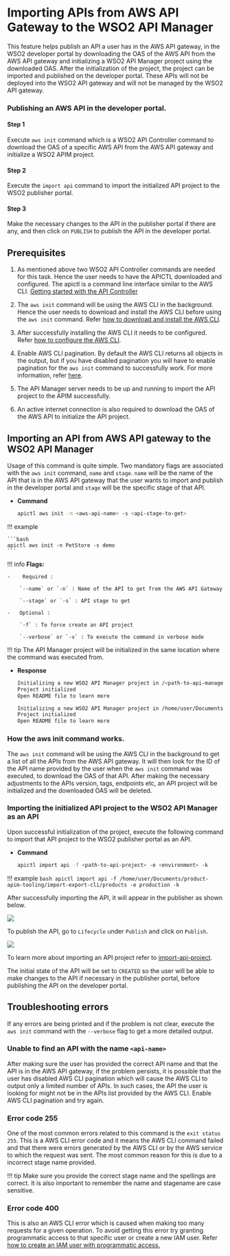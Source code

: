 # Importing APIs from AWS API Gateway to the WSO2 API Manager  

This feature helps publish an API a user has in the AWS API gateway, in the WSO2 developer portal by downloading the OAS of the AWS API from the AWS API gateway and initializing a WSO2 API Manager project using the downloaded OAS. After the initialization of the project, the project can be imported and published on the developer portal. These APIs will not be deployed into the WSO2 API gateway and will not be managed by the WSO2 API gateway.

### Publishing an AWS API in the developer portal.

#### Step 1 
Execute `aws init` command which is a WSO2 API Controller command to download the OAS of a specific AWS API from the AWS API gateway and initialize a WSO2 APIM project.

#### Step 2
Execute the `import api` command to import the initialized API project to the WSO2 publisher portal.

#### Step 3
Make the necessary changes to the API in the publisher portal if there are any, and then click on `PUBLISH` to publish the API in the developer portal.

## Prerequisites 

1. As mentioned above two WSO2 API Controller commands are needed for this task. Hence the user needs to have the APICTL downloaded and configured. The apictl is a command line interface similar to the AWS CLI. [Getting started with the API Controller](https://apim.docs.wso2.com/en/latest/learn/api-controller/getting-started-with-wso2-api-controller/)

2. The `aws init` command will be using the AWS CLI in the background. Hence the user needs to download and install the AWS CLI before using the `aws init` command. Refer [how to download and install the AWS CLI](https://docs.aws.amazon.com/cli/latest/userguide/cli-chap-install.html).

3. After successfully installing the AWS CLI it needs to be configured. Refer [how to configure the AWS CLI](https://docs.aws.amazon.com/cli/latest/userguide/cli-chap-configure.html).

4. Enable AWS CLI pagination. By default the AWS CLI returns all objects in the output, but if you have disabled pagination you will have to enable pagination for the `aws init` command to successfully work. 
For more information, refer [here](https://docs.aws.amazon.com/cli/latest/userguide/cli-usage-pagination.html).

5. The API Manager server needs to be up and running to import the API project to the APIM successfully.

6. An active internet connection is also required to download the OAS of the AWS API to initialize the API project.

## Importing an API from AWS API gateway to the WSO2 API Manager  

Usage of this command is quite simple. Two mandatory flags are associated with the `aws init` command, `name` and `stage`. `name` will be the name of the API that is in the AWS API gateway that the user wants to import and publish in the developer portal and `stage` will be the specific stage of that API.

-   **Command**

    ``` bash
    apictl aws init -n <aws-api-name> -s <api-stage-to-get>
    ```

!!! example

    ```bash
    apictl aws init -n PetStore -s demo
    ```

!!! info
    **Flags:**  
            
    -    Required :  

        `--name` or `-n` : Name of the API to get from the AWS API Gateway

        `--stage` or `-s` : API stage to get 

    -   Optional :

        `-f` : To force create an API project

        `--verbose` or `-v` : To execute the command in verbose mode

!!! tip
    The API Manager project will be initialized in the same location where the command was executed from. 

-   **Response**
    
    ``` bash tab="Response Format"
    Initializing a new WSO2 API Manager project in /<path-to-api-manager-project>
    Project initialized
    Open README file to learn more
    ```
    
    ``` bash tab="Example Response"
    Initializing a new WSO2 API Manager project in /home/user/Documents/product-apim-tooling/import-export-cli/products
    Project initialized
    Open README file to learn more
    ```
### How the **aws init** command works.

The `aws init` command will be using the AWS CLI in the background to get a list of all the APIs from the AWS API gateway. It will then look for the ID of the API name provided by the user when the `aws init` command was executed, to download the OAS of that API. After making the necessary adjustments to the APIs version, tags, endpoints etc, an API project will be initialized and the downloaded OAS will be deleted.

### Importing the initialized API project to the WSO2 API Manager as an API

Upon successful initialization of the project, execute the following command to import that API project to the WSO2 publisher portal as an API. 

-   **Command**

    ``` bash
    apictl import api -f <path-to-api-project> -e <environment> -k
    ```

!!! example
    ```bash
    apictl import api -f /home/user/Documents/product-apim-tooling/import-export-cli/products -e production -k
    ```

After successfully importing the API, it will appear in the publisher as shown below.

[![]({{base_path}}/assets/img/publish/aws-api-publisher.png)]({{base_path}}/assets/img/publish/aws-api-publisher.png)

To publish the API, go to `Lifecycle` under `Publish` and click on `Publish`.

[![]({{base_path}}/assets/img/publish/publish-aws-api.png)]({{base_path}}/assets/img/publish/publish-aws-api.png)

To learn more about importing an API project refer to [import-api-project](https://apim.docs.wso2.com/en/latest/learn/api-controller/importing-apis-via-dev-first-approach/#import-an-api-project).

The initial state of the API will be set to `CREATED` so the user will be able to make changes to the API if necessary in the publisher portal, before publishing the API on the developer portal.

## Troubleshooting errors

If any errors are being printed and if the problem is not clear, execute the `aws init` command with the `--verbose` flag to get a more detailed output.

### Unable to find an API with the name `<api-name>`

After making sure the user has provided the correct API name and that the API is in the AWS API gateway, if the problem persists, it is possible that the user has disabled AWS CLI pagination which will cause the AWS CLI to output only a limited number of APIs. In such cases, the API the user is looking for might not be in the APIs list provided by the AWS CLI. Enable AWS CLI pagination and try again. 

### Error code 255

One of the most common errors related to this command is the `exit status 255`. This is a AWS CLI error code and it means the AWS CLI command failed and that there were errors generated by the AWS CLI or by the AWS service to which the request was sent.
The most common reason for this is due to a incorrect stage name provided.

!!! tip
    Make sure you provide the correct stage name and the spellings are correct.
    It is also important to remember the name and stagename are case sensitive.

### Error code 400

This is also an AWS CLI error which is caused when making
too many requests for a given operation. To avoid getting this error try granting programmatic access to that specific user or create a new IAM user. Refer [how to create an IAM user with programmatic access.](https://docs.aws.amazon.com/IAM/latest/UserGuide/id_users_create.html)
